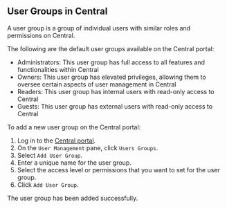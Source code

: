 ## User Groups in Central

A user group is a group of individual users with similar roles and permissions on Central.

The following are the default user groups available on the Central portal:

* Administrators: This user group has full access to all features and functionalities within Central
* Owners: This user group has elevated privileges, allowing them to oversee certain aspects of user management in Central
* Readers: This user group has internal users with read-only access to Central
* Guests: This user group has external users with read-only access to Central

To add a new user group on the Central portal:

1. Log in to the [Central portal](https://central.portal.com).
2. On the `User Management` pane, click `Users Groups`.
3. Select `Add User Group`.
4. Enter a unique name for the user group.
5. Select the access level or permissions that you want to set for the user group.
6. Click `Add User Group`.

The user group has been added successfully.

